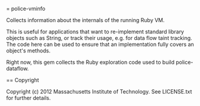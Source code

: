 = police-vminfo

Collects information about the internals of the running Ruby VM.

This is useful for applications that want to re-implement standard library
objects such as String, or track their usage, e.g. for data flow taint tracking.
The code here can be used to ensure that an implementation fully covers an
object's methods.

Right now, this gem collects the Ruby exploration code used to build
police-dataflow.


== Copyright

Copyright (c) 2012 Massachusetts Institute of Technology. See LICENSE.txt for
further details.
